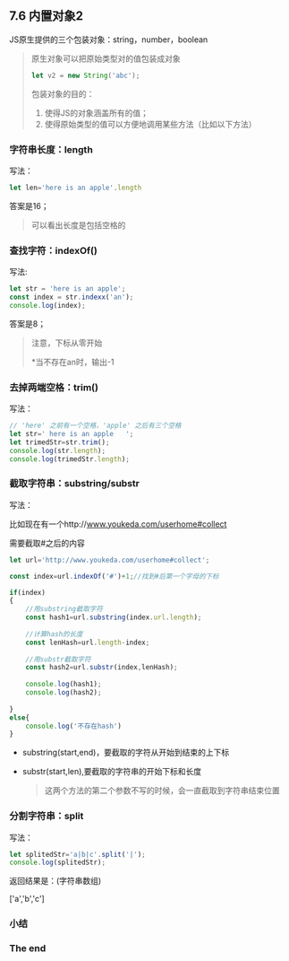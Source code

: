 ## 7.6 内置对象2

JS原生提供的三个包装对象：string，number，boolean

> 原生对象可以把原始类型对的值包装成对象
>
> ```js
> let v2 = new String('abc');
> ```
>
> 包装对象的目的：
>
> 1. 使得JS的对象涵盖所有的值；
> 2. 使得原始类型的值可以方便地调用某些方法（比如以下方法）

### 字符串长度：length

写法：

```js
let len='here is an apple'.length
```

答案是16；

> 可以看出长度是包括空格的

### 查找字符：indexOf()

写法:

```js
let str = 'here is an apple';
const index = str.indexx('an');
console.log(index);
```

答案是8；

> 注意，下标从零开始
>
> *当不存在an时，输出-1

### 去掉两端空格：trim()

写法：

```js
// 'here' 之前有一个空格，'apple' 之后有三个空格
let str=' here is an apple   ';
let trimedStr=str.trim();
console.log(str.length);
console.log(trimedStr.length);
```

### 截取字符串：substring/substr

写法：

比如现在有一个http://www.youkeda.com/userhome#collect

需要截取#之后的内容

```js
let url='http://www.youkeda.com/userhome#collect';

const index=url.indexOf('#')+1;//找到#后第一个字母的下标

if(index)
{
	//用substring截取字符
	const hash1=url.substring(index.url.length);
	
	//计算hash的长度
	const lenHash=url.length-index;
	
	//用substr截取字符
	const hash2=url.substr(index,lenHash);
	
	console.log(hash1);
	console.log(hash2);
	
}
else{
	console.log('不存在hash')
}


```

* substring(start,end)，要截取的字符从开始到结束的上下标

* substr(start,len),要截取的字符串的开始下标和长度

  > 这两个方法的第二个参数不写的时候，会一直截取到字符串结束位置

### 分割字符串：split

写法：

```js
let splitedStr='a|b|c'.split('|');
console.log(splitedStr);

```

返回结果是：(字符串数组)

['a','b','c']

### 小结

### The end

